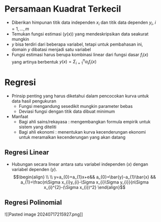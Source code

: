 # Persamaan Kuadrat Terkecil
- Diberikan himpunan titik data independen $x_{i}$ dan titik data dependen $y_{i}$, $i=1,\dots,m$
- Temukan fungsi estimasi ($y(x)$) yang mendeskripsikan data seakurat mungkin
- $y$ bisa terdiri dari beberapa variabel, tetapi untuk pembahasan ini, domain $y$ dibatasi menjadi satu variabel
- Fungsi estimasi harus berupa kombinasi linear dari fungsi dasar $f_{i}(x)$ yang artinya berbentuk $y(x)=\Sigma^{n}_{i=1}\alpha_{i}f_{i}(x)$
# Regresi
- Prinsip penting yang harus diketahui dalam pencocokan kurva untuk data hasil pengukuran
	- Fungsi mengandung sesedikit mungkin parameter bebas
	- Deviasi fungsi dengan titik data dibuat minimum
- Manfaat
	- Bagi ahli sains/rekayasa : mengembangkan formula empirik untuk sistem yang diteliti
	- Bagi ahli ekonomi : menentukan kurva kecenderungan ekonomi untuk meramalkan kecenderungan yang akan datang
## Regresi Linear
- Hubungan secara linear antara satu variabel independen ($x$) dengan variabel dependen ($y$).$$\begin{align} \\ \\
y=a_{0}+a_{1}x+e&&
a_{0}=\bar{y}-a_{1}\bar{x} &&
a_{1}=\frac{n\Sigma x_{i}y_{i}-\Sigma x_{i}\Sigma y_{i}}{n\Sigma x_{i}^{2}-(\Sigma x_{i})^2}
\end{align}$$
## Regresi Polinomial
![[Pasted image 20240717215927.png]]
